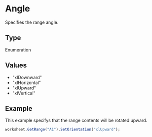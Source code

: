 # Angle

Specifies the range angle.

## Type

Enumeration

## Values

- "xlDownward"
- "xlHorizontal"
- "xlUpward"
- "xlVertical"


## Example

This example specifys that the range contents will be rotated upward.

```javascript
worksheet.GetRange("A1").SetOrientation("xlUpward");
```
